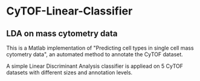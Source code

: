 # CyTOF-Linear-Classifier
## LDA on mass cytometry data

This is a Matlab implementation of "Predicting cell types in single cell mass cytometry data", an automated method to annotate the CyTOF dataset.

A simple Linear Discriminant Analysis classifier is appliead on 5 CyTOF datasets with different sizes and annotation levels.
